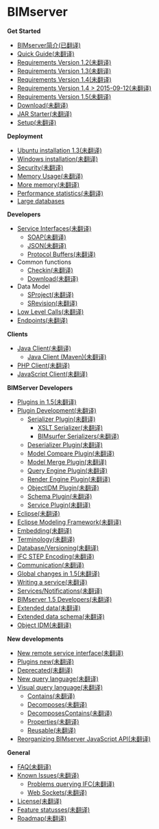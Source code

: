 BIMserver 
==================

**Get Started**
* [BIMserver简介(已翻译)](./BIMserver-Introduction.md)
* [Quick Guide(未翻译)](./Get-Started-Quick-Guide.md)
* [Requirements Version 1.2(未翻译)](./Requirements-1.2.md)
* [Requirements Version 1.3(未翻译)](./Requirements-1.3.md)
* [Requirements Version 1.4(未翻译)](./Requirements-1.4.md)
* [Requirements Version 1.4 > 2015-09-12(未翻译)](./Requirements-1.4---2015-09-12.md)
* [Requirements Version 1.5(未翻译)](./Requirements-1.5.md)
* [Download(未翻译)](./Download.md)
* [JAR Starter(未翻译)](./JAR-Starter.md)
* [Setup(未翻译)](./Setup)

**Deployment**
* [Ubuntu installation 1.3(未翻译)](./Install-on-Ubuntu.md)
* [Windows installation(未翻译)](./Tomcat-on-windows.md)
* [Security(未翻译)](./Security.md)
* [Memory Usage(未翻译)](./Memory-usage.md)
* [More memory(未翻译)](./Memory-and-Java.md)
* [Performance statistics(未翻译)](./Performance-statistics.md)
* [Large databases](./Large-databases.md)

**Developers**
* [Service Interfaces(未翻译)](./Service-Interfaces.md)
  * [SOAP(未翻译)](./SOAP.md)
   * [JSON(未翻译)](./JSON-API.md)
   * [Protocol Buffers(未翻译)](./Protocol-Buffers.md)
* Common functions
  * [Checkin(未翻译)](./Checkin.md)
  * [Download(未翻译)](./Downloading-models.md)
* Data Model
  * [SProject(未翻译)](./SProject.md)
  * [SRevision(未翻译)](./SRevision.md)
* [Low Level Calls(未翻译)](./Low-Level-Calls.md)
* [Endpoints(未翻译)](./Endpoints.md)

**Clients**
* [Java Client(未翻译)](./BimServerClient.md)
     * [Java Client (Maven)(未翻译)](./BimServerClientMavenEclipse.md)
* [PHP Client(未翻译)](./PHP-Client-Library.md)
* [JavaScript Client(未翻译)](./JavaScriptClient.md)

**BIMServer Developers**
* [Plugins in 1.5(未翻译)](./Plugins---new-style.md)
* [Plugin Development(未翻译)](./Plugin-Development.md)
  * [Serializer Plugin(未翻译)](./Serializer-Plugin.md)
    * [XSLT Serializer(未翻译)](./XSLT-Serializer.md)
    * [BIMsurfer Serializers(未翻译)](./BIMsurfer-Serializers.md)
  * [Deserializer Plugin(未翻译)](./Deserializer-Plugin.md)
  * [Model Compare Plugin(未翻译)](./Model-Compare-Plugin.md)
  * [Model Merge Plugin(未翻译)](./Model-Merge-Plugin.md)
  * [Query Engine Plugin(未翻译)](./Query-Engine-Plugin.md)
  * [Render Engine Plugin(未翻译)](./Render-Engine-Plugin.md)
  * [ObjectIDM Plugin(未翻译)](./ObjectIDM-Plugin.md)
  * [Schema Plugin(未翻译)](./Schema-Plugin.md)
  * [Service Plugin(未翻译)](./Service-Plugin.md)
* [Eclipse(未翻译)](./Eclipse.md)
* [Eclipse Modeling Framework(未翻译)](./Eclipse-Modeling-Framework.md)
* [Embedding(未翻译)](./Embedding.md)
* [Terminology(未翻译)](./Terminology.md)
* [Database/Versioning(未翻译)](./Database---Versioning.md)
* [IFC STEP Encoding(未翻译)](./IFC-STEP-Encoding.md)
* [Communication(未翻译)](./Communication.md)
* [Global changes in 1.5(未翻译)](./Global-changes-in-1.5.md)
* [Writing a service(未翻译)](./Writing-a-service,-the-easy-way.md)
* [Services/Notifications(未翻译)](./Services-Notifications.md)
* [BIMserver 1.5 Developers(未翻译)](./BIMserver-1.5---Developers.md)
* [Extended data(未翻译)](./Extended-Data.md)
* [Extended data schema(未翻译)](./Extended-Data-Schema.md)
* [Object IDM(未翻译)](./Object-IDMs.md)

**New developments**
* [New remote service interface(未翻译)](./New-remote-service-interface.md)
* [Plugins new(未翻译)](./Plugins---New.md)
* [Deprecated(未翻译)](./Deprecated.md)
* [New query language(未翻译)](./New-query-langage.md)
* [Visual query language(未翻译)](./Visual-query-language.md)
  * [Contains(未翻译)](./Reusable-query-%22Contains%22.md)
  * [Decomposes(未翻译)](./Reusable-query-%22Decomposes%22.md)
  * [DecomposesContains(未翻译)](./Reusable-query-%22DecomposesContains%22.md)
  * [Properties(未翻译)](./Reusable-query-%22Properties%22.md)
  * [Reusable(未翻译)](./Reusable-query-blocks.md)
* [Reorganizing BIMserver JavaScript API(未翻译)](./Reorganizing-bimserverapi.js.md)

**General**
* [FAQ(未翻译)](./FAQ.md)
* [Known Issues(未翻译)](./Known-Issues.md)
  * [Problems querying IFC(未翻译)](./Problems-with-querying-IFC.md)
  * [Web Sockets(未翻译)](./Web-socket-error.md)
* [License(未翻译)](./License.md)
* [Feature statusses(未翻译)](./Feature-statusses.md)
* [Roadmap(未翻译)](./Roadmap.md)

